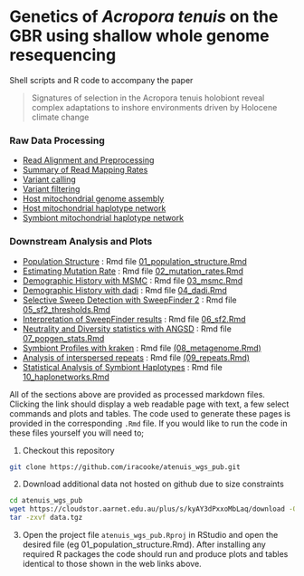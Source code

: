 # Genetics of *Acropora tenuis* on the GBR using shallow whole genome resequencing

Shell scripts and R code to accompany the paper

> Signatures of selection in the Acropora tenuis holobiont reveal complex adaptations to inshore environments driven by Holocene climate change

### Raw Data Processing

- [Read Alignment and Preprocessing](hpc/gatk3/README.md)
- [Summary of Read Mapping Rates](13_mapping.md)
- [Variant calling](hpc/freebayes/README.md)
- [Variant filtering](hpc/freebayes_qc/README.md)
- [Host mitochondrial genome assembly](hpc/mitogenome/README.md)
- [Host mitochondrial haplotype network](hpc/mito_mapping/README.md)
- [Symbiont mitochondrial haplotype network](hpc/symbiodinium/README.md)


### Downstream Analysis and Plots

- [Population Structure](01_population_structure.md) : Rmd file [01_population_structure.Rmd](01_population_structure.Rmd)
- [Estimating Mutation Rate](02_mutation_rates.md) : Rmd file [02_mutation_rates.Rmd](02_mutation_rates.Rmd)
- [Demographic History with MSMC](03_msmc.md) : Rmd file [03_msmc.Rmd](03_msmc.Rmd)
- [Demographic History with dadi](04_dadi.md) : Rmd file [04_dadi.Rmd](04_dadi.Rmd)
- [Selective Sweep Detection with SweepFinder 2](05_sf2_thresholds.md) : Rmd file [05_sf2_thresholds.Rmd](05_sf2_thresholds.Rmd)
- [Interpretation of SweepFinder results](06_sf2.md) : Rmd file [06_sf2.Rmd](06_sf2.Rmd)
- [Neutrality and Diversity statistics with ANGSD](07_popgen_stats.md) : Rmd file [07_popgen_stats.Rmd](07_popgen_stats.Rmd)
- [Symbiont Profiles with kraken](08_metagenome.md) : Rmd file [(08_metagenome.Rmd)](08_metagenome.Rmd)
- [Analysis of interspersed repeats](09_repeats.md) : Rmd file [(09_repeats.Rmd)](09_repeats.Rmd)
- [Statistical Analysis of Symbiont Haplotypes](10_haplonetworks.md) : Rmd file [10_haplonetworks.Rmd](10_haplonetworks.Rmd)

All of the sections above are provided as processed markdown files.  Clicking the link should display a web readable page with text, a few select commands and plots and tables. The code used to generate these pages is provided in the corresponding `.Rmd` file. If you would like to run the code in these files yourself you will need to;

1. Checkout this repository 
```bash
git clone https://github.com/iracooke/atenuis_wgs_pub.git
```
2. Download additional data not hosted on github due to size constraints
```bash
cd atenuis_wgs_pub
wget https://cloudstor.aarnet.edu.au/plus/s/kyAY3dPxxoMbLaq/download -O data.tgz
tar -zxvf data.tgz 
```
3. Open the project file `atenuis_wgs_pub.Rproj` in RStudio and open the desired file (eg 01_population_structure.Rmd).  After installing any required R packages the code should run and produce plots and tables identical to those shown in the web links above.

